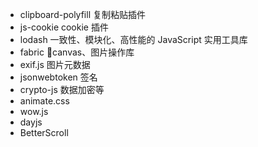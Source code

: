 - clipboard-polyfill 复制粘贴插件
- js-cookie cookie 插件
- lodash 一致性、模块化、高性能的 JavaScript 实用工具库
- fabric canvas、图片操作库
- exif.js 图片元数据
- jsonwebtoken 签名
- crypto-js 数据加密等
- animate.css
- wow.js
- dayjs
- BetterScroll
